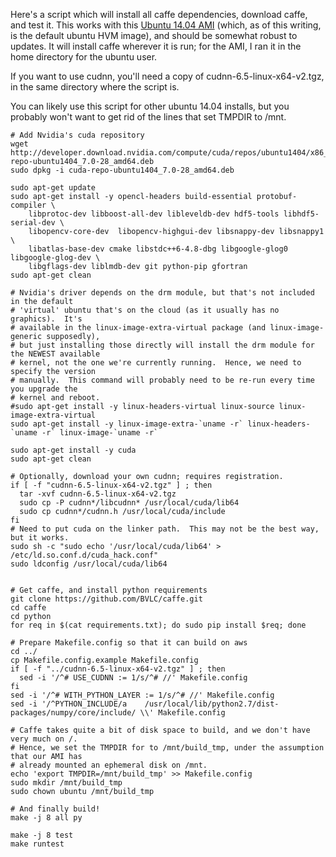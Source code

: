 Here's a script which will install all caffe dependencies, download caffe, and test it.  This works with this [Ubuntu 14.04 AMI](http://thecloudmarket.com/image/ami-d05e75b8--ubuntu-images-hvm-ssd-ubuntu-trusty-14-04-amd64-server-20150325) (which, as of this writing, is the default ubuntu HVM image), and should be somewhat robust to updates.  It will install caffe wherever it is run; for the AMI, I ran it in the home directory for the ubuntu user.

If you want to use cudnn, you'll need a copy of cudnn-6.5-linux-x64-v2.tgz, in the same directory where the script is.

You can likely use this script for other ubuntu 14.04 installs, but you probably won't want to get rid of the lines that set TMPDIR to /mnt.


	# Add Nvidia's cuda repository
	wget http://developer.download.nvidia.com/compute/cuda/repos/ubuntu1404/x86_64/cuda-repo-ubuntu1404_7.0-28_amd64.deb
	sudo dpkg -i cuda-repo-ubuntu1404_7.0-28_amd64.deb

	sudo apt-get update
	sudo apt-get install -y opencl-headers build-essential protobuf-compiler \
	    libprotoc-dev libboost-all-dev libleveldb-dev hdf5-tools libhdf5-serial-dev \
	    libopencv-core-dev  libopencv-highgui-dev libsnappy-dev libsnappy1 \
	    libatlas-base-dev cmake libstdc++6-4.8-dbg libgoogle-glog0 libgoogle-glog-dev \
	    libgflags-dev liblmdb-dev git python-pip gfortran
	sudo apt-get clean

	# Nvidia's driver depends on the drm module, but that's not included in the default
	# 'virtual' ubuntu that's on the cloud (as it usually has no graphics).  It's 
	# available in the linux-image-extra-virtual package (and linux-image-generic supposedly),
	# but just installing those directly will install the drm module for the NEWEST available
	# kernel, not the one we're currently running.  Hence, we need to specify the version
	# manually.  This command will probably need to be re-run every time you upgrade the
	# kernel and reboot.
	#sudo apt-get install -y linux-headers-virtual linux-source linux-image-extra-virtual
	sudo apt-get install -y linux-image-extra-`uname -r` linux-headers-`uname -r` linux-image-`uname -r`

	sudo apt-get install -y cuda
	sudo apt-get clean

	# Optionally, download your own cudnn; requires registration.  
	if [ -f "cudnn-6.5-linux-x64-v2.tgz" ] ; then
	  tar -xvf cudnn-6.5-linux-x64-v2.tgz
	  sudo cp -P cudnn*/libcudnn* /usr/local/cuda/lib64
	  sudo cp cudnn*/cudnn.h /usr/local/cuda/include
	fi
	# Need to put cuda on the linker path.  This may not be the best way, but it works.
	sudo sh -c "sudo echo '/usr/local/cuda/lib64' > /etc/ld.so.conf.d/cuda_hack.conf"
	sudo ldconfig /usr/local/cuda/lib64


	# Get caffe, and install python requirements
	git clone https://github.com/BVLC/caffe.git
	cd caffe
	cd python
	for req in $(cat requirements.txt); do sudo pip install $req; done

	# Prepare Makefile.config so that it can build on aws
	cd ../
	cp Makefile.config.example Makefile.config
	if [ -f "../cudnn-6.5-linux-x64-v2.tgz" ] ; then
	  sed -i '/^# USE_CUDNN := 1/s/^# //' Makefile.config
	fi
	sed -i '/^# WITH_PYTHON_LAYER := 1/s/^# //' Makefile.config
	sed -i '/^PYTHON_INCLUDE/a    /usr/local/lib/python2.7/dist-packages/numpy/core/include/ \\' Makefile.config

	# Caffe takes quite a bit of disk space to build, and we don't have very much on /.
	# Hence, we set the TMPDIR for to /mnt/build_tmp, under the assumption that our AMI has
	# already mounted an ephemeral disk on /mnt.
	echo 'export TMPDIR=/mnt/build_tmp' >> Makefile.config
	sudo mkdir /mnt/build_tmp
	sudo chown ubuntu /mnt/build_tmp

	# And finally build!
	make -j 8 all py

	make -j 8 test
	make runtest